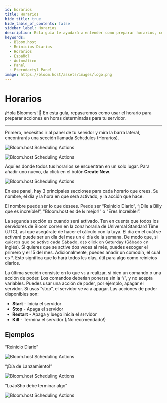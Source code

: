 ```yaml
---
id: horarios
title: Horarios
hide_title: true
hide_table_of_contents: false
sidebar_label: Horarios
description: Esta guía te ayudará a entender como preparar horarios, como reinicios diarios, por medio del panel de pterodactyl.
keywords:
  - Bloom.host
  - Reinicios Diarios
  - Horarios
  - Español
  - Automático
  - Panel
  - Pterodactyl Panel
image: https://bloom.host/assets/images/logo.png
---
```


# Horarios

¡Hola Bloomers! 👋
En esta guía, repasaremos como usar el horario para preparar acciones en horas determinadas para tu servidor.

--- 

Primero, necesitas ir al panel de tu servidor y mira la barra lateral, encontrarás una sección llamada Schedules (Horarios).

![Bloom.host Scheduling Actions](../static/img/scheduling-actions/scheduling-actions1.png) 

![Bloom.host Scheduling Actions](../../img/horarios/horarios3.png)

Aquí es donde todos tus horarios se encuentran en un solo lugar. Para añadir uno nuevo, da click en el botón **Create New**.

![Bloom.host Scheduling Actions](../../img/horarios/horarios4.png)

En ese panel, hay 3 principales secciones para cada horario que crees. Su nombre, el día y la hora en que será activado, y la acción que hace.

El nombre puede ser lo que desees. Puede ser “Reinicio Diario”, “¡Dile a Billy que es increíble!”, "Bloom.host es de lo mejor!” o "Eres Increíble!”.

La segunda sección es cuando será activado. Ten en cuenta que todos los servidores de Bloom corren en la zona horaria de Universal Standard Time (UTC), así que asegúrate de hacer el cálculo con la tuya. 
El día en el cuál se activará puede ser un día del mes un el día de la semana. De modo que, si quieres que se active cada Sábado, das click en Saturday (Sábado en inglés). Si quieres que se active dos veces al més, puedes escoger el primero y el 15 del mes. Adicionalmente, puedes añadir un comodín, el cual es *. Esto significa que lo hará todos los días, útil para algo como reinicios diarios.

La última sección consiste en lo que va a realizar, si bien un comando o una acción de poder. Los comandos deberían ponerse sin la “/”, y no acepta variables. Puedes usar una acción de poder, por ejemplo, apagar el servidor. Si usas “stop”, el servidor se va a apagar.
Las acciones de poder disponibles son:

- **Start** - Inicia el servidor
- **Stop** - Apaga el servidor
- **Restart** - Apaga y luego inicia el servidor
- **Kill** - Termina el servidor (¡No recomendado!)

## Ejemplos

“Reinicio Diario”

![Bloom.host Scheduling Actions](../../img/horarios/horarios5.png)

“¡Día de Lanzamiento!”

![Bloom.host Scheduling Actions](../../img/horarios/horarios6.png)

“LoJoSho debe terminar algo”

![Bloom.host Scheduling Actions](../../img/horarios/horarios7.png)